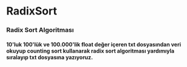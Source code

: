 # RadixSort

### Radix Sort Algoritması

#### 10'luk 100'lük ve 100.000'lik float değer içeren txt dosyasından veri okuyup counting sort kullanarak radix sort algoritması yardımıyla sıralayıp txt dosyasına yazıyoruz.
